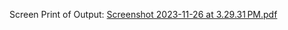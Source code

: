 Screen Print of Output:
[Screenshot 2023-11-26 at 3.29.31 PM.pdf](https://github.com/coffman686/EECS_348_ECLab3/files/13468124/Screenshot.2023-11-26.at.3.29.31.PM.pdf)
